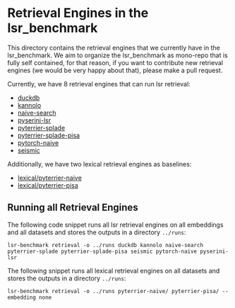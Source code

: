 # Retrieval Engines in the lsr_benchmark

This directory contains the retrieval engines that we currently have in the lsr_benchmark. We aim to organize the lsr_benchmark as mono-repo that is fully self contained, for that reason, if you want to contribute new retrieval engines (we would be very happy about that), please make a pull request.

Currently, we have 8 retrieval engines that can run lsr retrieval:

- [duckdb](duckdb)
- [kannolo](kannolo)
- [naive-search](naive-search)
- [pyserini-lsr](pyserini-lsr)
- [pyterrier-splade](pyterrier-splade)
- [pyterrier-splade-pisa](pyterrier-splade-pisa)
- [pytorch-naive](pytorch-naive)
- [seismic](seismic)

Additionally, we have two lexical retrieval engines as baselines:

- [lexical/pyterrier-naive](lexical/pyterrier-naive)
- [lexical/pyterrier-pisa](lexical/pyterrier-pisa)

## Running all Retrieval Engines

The following code snippet runs all lsr retrieval engines on all embeddings and all datasets and stores the outputs in a directory `../runs`:

```
lsr-benchmark retrieval -o ../runs duckdb kannolo naive-search pyterrier-splade pyterrier-splade-pisa seismic pytorch-naive pyserini-lsr
```

The following snippet runs all lexical retrieval engines on all datasets and stores the outputs in a directory `../runs`:

```
lsr-benchmark retrieval -o ../runs pyterrier-naive/ pyterrier-pisa/ --embedding none
```


